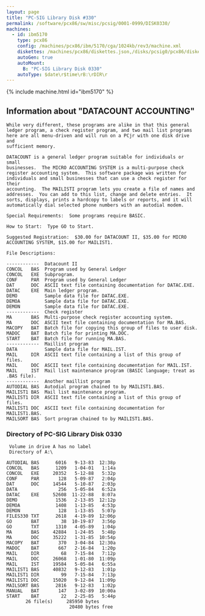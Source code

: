 ```yaml
---
layout: page
title: "PC-SIG Library Disk #330"
permalink: /software/pcx86/sw/misc/pcsig/0001-0999/DISK0330/
machines:
  - id: ibm5170
    type: pcx86
    config: /machines/pcx86/ibm/5170/cga/1024kb/rev3/machine.xml
    diskettes: /machines/pcx86/diskettes.json,/disks/pcsig0/pcx86/diskettes.json
    autoGen: true
    autoMount:
      B: "PC-SIG Library Disk 0330"
    autoType: $date\r$time\rB:\rDIR\r
---
```


{% include machine.html id="ibm5170" %}

## Information about "DATACOUNT ACCOUNTING"

    While very different, these programs are alike in that this general
    ledger program, a check register program, and two mail list programs
    here are all menu-driven and will run on a PCjr with one disk drive and
    sufficient memory.
    
    DATACOUNT is a general ledger program suitable for individuals or small
    businesses.  The MICRO ACCOUNTING SYSTEM is a multi-purpose check
    register accounting system.  This software package was written for
    individuals and small businesses that can use a check register for their
    accounting.  The MAILISTI program lets you create a file of names and
    addresses.  You can add to this list, change and delete entries.  It
    sorts, displays, prints a hardcopy to labels or reports, and it will
    automatically dial selected phone numbers with an autodial modem.
    
    Special Requirements:  Some programs require BASIC.
    
    How to Start:  Type GO to Start.
    
    Suggested Registration:  $30.00 for DATACOUNT II, $35.00 for MICRO
    ACCOUNTING SYSTEM, $15.00 for MAILIST1.
    
    File Descriptions:
    
    ------------  Datacount II
    CONCOL   BAS  Program used by General Ledger
    CONCOL   EXE  Subprogram.
    CONF     PAR  Program used by General Ledger
    DAT      DOC  ASCII text file containing documentation for DATAC.EXE.
    DATAC    EXE  Main ledger program.
    DEMO          Sample data file for DATAC.EXE.
    DEMOA         Sample data file for DATAC.EXE.
    DEMON         Sample data file for DATAC.EXE.
    ------------  Check register
    MA       BAS  Multi-purpose check register accounting system.
    MA       DOC  ASCII text file containing documentation for MA.BAS.
    MACOPY   BAT  Batch file for copying this group of files to user disk.
    MADOC    BAT  Batch file for printing MA.DOC.
    START    BAT  Batch file for running MA.BAS.
    ------------  Maillist program
    DATA          Sample data file for MAIL.IST.
    MAIL     DIR  ASCII text file containing a list of this group of files.
    MAIL     DOC  ASCII text file containing documentation for MAIL.IST.
    MAIL     IST  Mail list maintenance program (BASIC language; treat as
    .BAS file).
    ------------  Another maillist program
    AUTODIAL BAS  Autodial program chained to by MAILIST1.BAS.
    MAILIST1 BAS  Mail list maintenance program.
    MAILIST1 DIR  ASCII text file containing a list of this group of files.
    MAILIST1 DOC  ASCII text file containing documentation for MAILIST1.BAS.
    MAILSORT BAS  Sort program chained to by MAILIST1.BAS.

### Directory of PC-SIG Library Disk 0330

     Volume in drive A has no label
     Directory of A:\

    AUTODIAL BAS      6016   9-13-83  12:38p
    CONCOL   BAS      1209   1-04-01   1:14a
    CONCOL   EXE     20352   5-12-88   5:32p
    CONF     PAR       128   5-09-87   2:04p
    DAT      DOC     14544   5-10-87   2:03p
    DATA               256   5-05-84   6:52a
    DATAC    EXE     52608  11-22-88   8:07a
    DEMO              1536   2-13-85  12:12p
    DEMOA             1408   1-13-85   4:53p
    DEMON              128   1-13-85   5:07p
    FILES330 TXT      2618   4-19-89  12:06p
    GO       BAT        38  10-19-87   3:56p
    GO       TXT      1310   4-05-89   1:04p
    MA       BAS     42884   1-24-85   5:48p
    MA       DOC     35222   1-31-85  10:54p
    MACOPY   BAT       370   3-04-84  12:30a
    MADOC    BAT       667   2-16-84   1:20p
    MAIL     DIR        68   7-15-84   7:12p
    MAIL     DOC     26068   1-01-80  11:09p
    MAIL     IST     19584   5-05-84   6:55a
    MAILIST1 BAS     40832   9-12-83   1:01p
    MAILIST1 DIR        99   7-15-84   7:13p
    MAILIST1 DOC     15020   9-12-84  11:09p
    MAILSORT BAS      2816   9-12-83   1:02p
    MANUAL   BAT       147   3-02-89  10:00a
    START    BAT        22   2-25-85   5:44p
           26 file(s)     285950 bytes
                           20480 bytes free
